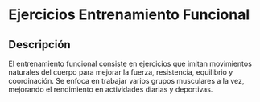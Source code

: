 # Ejercicios Entrenamiento Funcional

## Descripción

El entrenamiento funcional consiste en ejercicios que imitan movimientos naturales del cuerpo para mejorar la fuerza, resistencia, equilibrio y coordinación. Se enfoca en trabajar varios grupos musculares a la vez, mejorando el rendimiento en actividades diarias y deportivas.


